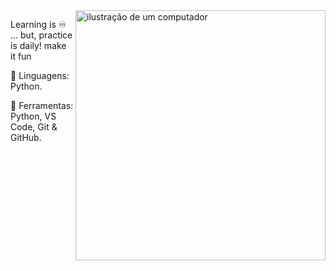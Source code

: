 <img src="https://raw.githubusercontent.com/MicaelliMedeiros/micaellimedeiros/master/image/computer-illustration.png" alt="ilustração de um computador" min-width="400px" max-width="400px" width="400px" align="right">

<p align="left"> 
  
  Learning is ♾ ... but, practice is daily! make it fun
</p>

<p align="left">
  🦄 Linguagens: Python.
</p>

<p align="left">
  💼 Ferramentas: Python, VS Code, Git & GitHub.
</p>

